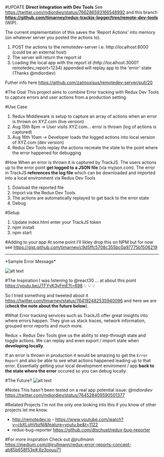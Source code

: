 #UPDATE
**Direct Integration with Dev Tools** 
See https://twitter.com/mdiordiev/status/766286593166548992 and this branch **https://github.com/timarney/redux-trackjs-logger/tree/remote-dev-tools** (WIP).  

The current implementation of this saves the 'Report Actions' into memory (on whatever server you posted the actions to).  

1. POST the actions to the remotedev-server i.e. http://localhost:8000 (could be an external host)
2. The server will return the report id
3. Loading the local app with the report id (http://localhost:3000?remotedev_report=1234) appended will replay app to the 'error' state (Thanks @mdiordiev)

Futher info here https://github.com/zalmoxisus/remotedev-server/pull/20

#The Goal
This project aims to combine Error tracking with Redux Dev Tools to capture errors and user actions from a production setting.  

#Use Case
1. Redux Middleware is setup to capture an array of actions when an error is thrown on XYZ.com (live version)
2. Aug 15th 8pm -> User visits XYZ.com... error is thrown (log of actions is captured)
3. Aug 16th 10am -> Developer loads the logged actions into local version of XYZ.com (dev version) 
4. Redux Dev Tools replay the actions recreate the state to the point where the error happened for debugging

#How
When an error is thrown it is captured by TrackJS. The users actions up to the error point **get logged to a JSON file** (via myjson.com). The error in TrackJS **references the log file** which can be downloaded and imported into a local environment via Redux Dev Tools 

1. Dowload the reported file
2. Import via the Redux Dev Tools
3. The actions are automatically replayed to get back to the error state
4. Debug

#Setup
1. Update index.html enter your TrackJS token
2. npm install
3. npm start

#Adding to your app
At some point I'll likley drop this on NPM but for now see https://gist.github.com/timarney/c9d5ffc5708c355bc0a97775b1506219

<hr>
*Sample Error Message*

![alt text](https://github.com/timarney/redux-trackjs-logger/blob/master/images/error-log.png "Error Message!")

#The Inspiration
I was listening to @react30 ... at about this point https://youtu.be/JTFYyK3yFmE?t=698 :bulb: :bulb: :bulb:

So I tried something and tweeted about it https://twitter.com/timarney/status/764192482535940096 and here we are (**check the note about the future below**).

#What
Error tracking services such as TrackJS offer great insights into where errors happen.  They give us stack traces, network information, grouped error reports and much more.

Redux + Redux Dev Tools give us the ability to step-through state and toggle actions. We can replay and even export / import state when **developing locally**.

If an error is thrown in production it would be amaizing to get the `Error Report` and also be able to see what actions happened leading up to that error.  Essentially getting your local development enviroment / app **back to the state where the error** occured so you can debug locally.


#The Future?
![alt text](http://demo.line37.com/images/dev-tools.png "Idea")

#Notes
This hasn't been tested on a real app potential issue: *@mdiordiev* https://twitter.com/mdiordiev/status/764528409590501377

#Related Projects
I'm not the only one looking into this if you know of other projects let me know.

* http://remotedev.io - https://www.youtube.com/watch?v=cbXLohVbzNI&feature=youtu.be&t=1122
* redux-bug-reporter https://github.com/dtschust/redux-bug-reporter 

#For more inspiration 
Check out *@jrullmann* https://medium.com/@jrullmann/redux-error-reports-concept-ab85b658f53e#.6z3oouu71


